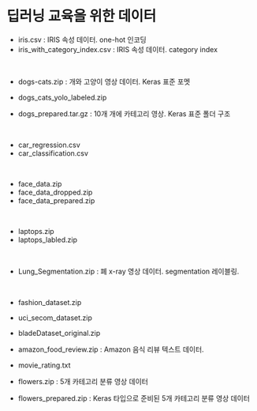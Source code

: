 # 딥러닝 교육을 위한 데이터
- iris.csv : IRIS 속성 데이터. one-hot 인코딩
- iris_with_category_index.csv : IRIS 속성 데이터. category index
<br>

- dogs-cats.zip : 개와 고양이 영상 데이터. Keras 표준 포멧
- dogs_cats_yolo_labeled.zip

- dogs_prepared.tar.gz : 10개 개에 카테고리 영상. Keras 표준 폴더 구조
<br>

- car_regression.csv
- car_classification.csv
<br>

- face_data.zip
- face_data_dropped.zip
- face_data_prepared.zip
<br>

- laptops.zip
- laptops_labled.zip
<br>

- Lung_Segmentation.zip : 폐 x-ray 영상 데이터. segmentation 레이블링.

<br>

- fashion_dataset.zip
- uci_secom_dataset.zip
- bladeDataset_original.zip
- amazon_food_review.zip : Amazon 음식 리뷰 텍스트 데이터.
- movie_rating.txt

- flowers.zip : 5개 카테고리 분류 영상 데이터
- flowers_prepared.zip : Keras 타입으로 준비된 5개 카테고리 분류 영상 데이터